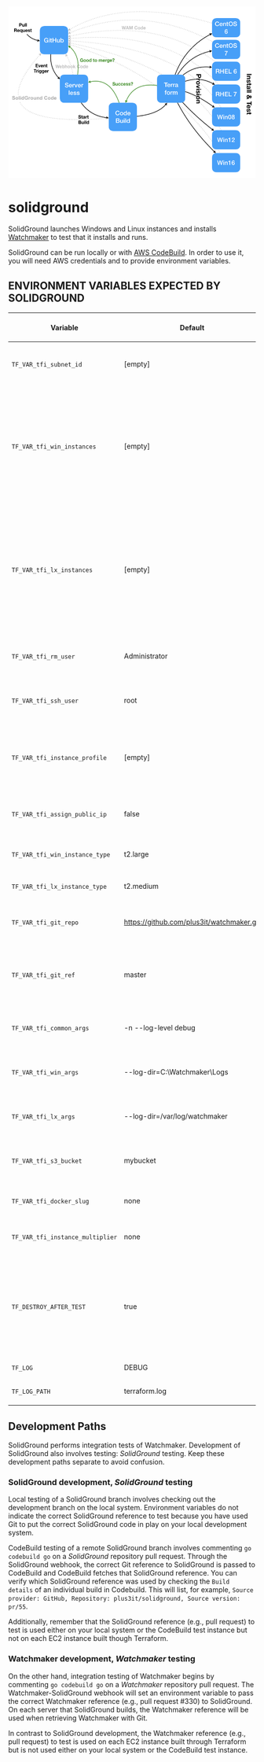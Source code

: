 ![SolidGround diagram](architecture.png)
# solidground
SolidGround launches Windows and Linux instances and installs [Watchmaker](https://github.com/plus3it/watchmaker) to test that it installs and runs.

SolidGround can be run locally or with [AWS CodeBuild](https://aws.amazon.com/codebuild/). In order to use it, you will need AWS credentials and to provide environment variables.

## ENVIRONMENT VARIABLES EXPECTED BY SOLIDGROUND

Variable | Default | Req/Opt (in CodeBuild) | Description
--- | --- | --- | ---
`TF_VAR_tfi_subnet_id` | [empty] | optional | Whether or not to use a subnet. CodeBuild instance must be able to access.
`TF_VAR_tfi_win_instances` | [empty] | optional | Acceptable values are "win12src", "win16src", "win19src", "win12sa", "win16sa", and/or "win19sa" (comma separated list). If none are wanted, remove variable from CodeBuild.
`TF_VAR_tfi_lx_instances` | [empty] | optional | Acceptable values are "centos6src", "centos7src", "rhel6src", "rhel7src", "centos6sa", "centos7sa", "rhel6sa" and/or "rhel7sa" (comma separated list). If none are wanted, remove variable from CodeBuild.
`TF_VAR_tfi_rm_user` | Administrator | optional | username to use when connecting via WinRM to Windows instances
`TF_VAR_tfi_ssh_user` | root | optional | Which username to use when connecting via SSH to Linux instances.
`TF_VAR_tfi_instance_profile` | [empty] | optional | Instance profile to be used in provisioning resources. This is generally the same as the role if the role is an EC2 role.
`TF_VAR_tfi_assign_public_ip` | false | optional | Whether or not to assign a public IP to the instances built by Terraform.
`TF_VAR_tfi_win_instance_type` | t2.large | optional | AWS instance type for Windows instances.
`TF_VAR_tfi_lx_instance_type` | t2.medium | optional | AWS instance type for Linux instances.
`TF_VAR_tfi_git_repo` | https://github.com/plus3it/watchmaker.git | optional | Which git repository to use in getting watchmaker code.
`TF_VAR_tfi_git_ref` | master | optional | Which branch or pull request number of the repository to use in getting watchmaker code.
`TF_VAR_tfi_common_args` | -n --log-level debug | optional | Command line arguments used when installing Watchmaker (Windows/Linux).
`TF_VAR_tfi_win_args` | --log-dir=C:\\Watchmaker\\Logs | optional | Command line arguments used when installing Watchmaker (Windows).
`TF_VAR_tfi_lx_args` | --log-dir=/var/log/watchmaker | optional | Command line arguments used when installing Watchmaker (Linux).
`TF_VAR_tfi_s3_bucket` | mybucket | optional | Which S3 bucket to place logs from installs and output from Terraform.
`TF_VAR_tfi_docker_slug` | none | optional | Which Docker container to use in building standalones.
`TF_VAR_tfi_instance_multiplier` | none | optional | How many of each instance type to create (Default: 1)
`TF_DESTROY_AFTER_TEST` | true | optional | Whether or not to destroy all resources created after the test. (WARNING: Depending on failure, Terraform may not always be able to destroy provisioned resources.)
`TF_LOG` | DEBUG | optional | Log level of Terraform.
`TF_LOG_PATH` | terraform.log | optional | File where Terraform log is stored.

## Development Paths

SolidGround performs integration tests of Watchmaker. Development of SolidGround also involves testing: _SolidGround_ testing. Keep these development paths separate to avoid confusion.

### SolidGround development, _SolidGround_ testing

Local testing of a SolidGround branch involves checking out the development branch on the local system. Environment variables do not indicate the correct SolidGround reference to test because you have used Git to put the correct SolidGround code in play on your local development system.

CodeBuild testing of a remote SolidGround branch involves commenting `go codebuild go` on a _SolidGround_ repository pull request. Through the SolidGround webhook, the correct Git reference to SolidGround is passed to CodeBuild and CodeBuild fetches that SolidGround reference. You can verify which SolidGround reference was used by checking the `Build details` of an individual build in Codebuild. This will list, for example, `Source provider: GitHub, Repository: plus3it/solidground, Source version: pr/55`.

Additionally, remember that the SolidGround reference (e.g., pull request) to test is used either on your local system or the CodeBuild test instance but not on each EC2 instance built though Terraform.

### Watchmaker development, _Watchmaker_ testing

On the other hand, integration testing of Watchmaker begins by commenting `go codebuild go` on a _Watchmaker_ repository pull request. The Watchmaker-SolidGround webhook will set an environment variable to pass the correct Watchmaker reference (e.g., pull request #330) to SolidGround. On each server that SolidGround builds, the Watchmaker reference will be used when retrieving Watchmaker with Git.

In contrast to SolidGround development, the Watchmaker reference (e.g., pull request) to test is used on each EC2 instance built through Terraform but is not used either on your local system or the CodeBuild test instance.
